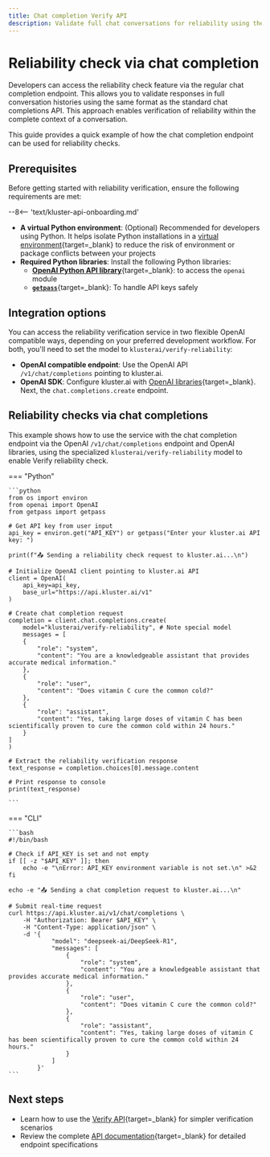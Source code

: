 ```yaml
---
title: Chat completion Verify API
description: Validate full chat conversations for reliability using the kluster.ai chat completion endpoint. Analyze context and detect misinformation.
---
```


# Reliability check via chat completion

Developers can access the reliability check feature via the regular chat completion endpoint. This allows you to validate responses in full conversation histories using the same format as the standard chat completions API. This approach enables verification of reliability within the complete context of a conversation.

This guide provides a quick example of how the chat completion endpoint can be used for reliability checks.

## Prerequisites

Before getting started with reliability verification, ensure the following requirements are met:

--8<-- 'text/kluster-api-onboarding.md'
- **A virtual Python environment**: (Optional) Recommended for developers using Python. It helps isolate Python installations in a [virtual environment](https://packaging.python.org/en/latest/guides/installing-using-pip-and-virtual-environments/){target=\_blank} to reduce the risk of environment or package conflicts between your projects
- **Required Python libraries**: Install the following Python libraries:
    - [**OpenAI Python API library**](https://pypi.org/project/openai/){target=\_blank}: to access the `openai` module
    - [**`getpass`**](https://pypi.org/project/getpass4/){target=\_blank}: To handle API keys safely


## Integration options

You can access the reliability verification service in two flexible OpenAI compatible ways, depending on your preferred development workflow. For both, you'll need to set the model to `klusterai/verify-reliability`:

- **OpenAI compatible endpoint**: Use the OpenAI API `/v1/chat/completions` pointing to kluster.ai.
- **OpenAI SDK**: Configure kluster.ai with [OpenAI libraries](/get-started/openai-compatibility/#configuring-openai-to-use-klusterais-api){target=\_blank}. Next, the `chat.completions.create` endpoint.

## Reliability checks via chat completions

This example shows how to use the service with the chat completion endpoint via the OpenAI `/v1/chat/completions` endpoint and OpenAI libraries, using the specialized `klusterai/verify-reliability` model to enable Verify reliability check.

=== "Python"

    ```python
    from os import environ
    from openai import OpenAI
    from getpass import getpass

    # Get API key from user input
    api_key = environ.get("API_KEY") or getpass("Enter your kluster.ai API key: ")
    
    print(f"📤 Sending a reliability check request to kluster.ai...\n")

    # Initialize OpenAI client pointing to kluster.ai API
    client = OpenAI(
        api_key=api_key,
        base_url="https://api.kluster.ai/v1"
    )

    # Create chat completion request
    completion = client.chat.completions.create(
        model="klusterai/verify-reliability", # Note special model
        messages = [
        {
            "role": "system",
            "content": "You are a knowledgeable assistant that provides accurate medical information."
        },
        {
            "role": "user",
            "content": "Does vitamin C cure the common cold?"
        },
        {
            "role": "assistant",
            "content": "Yes, taking large doses of vitamin C has been scientifically proven to cure the common cold within 24 hours."
        }
    ]
    )

    # Extract the reliability verification response
    text_response = completion.choices[0].message.content  

    # Print response to console
    print(text_response)
    
    ```

=== "CLI"

    ```bash
    #!/bin/bash

    # Check if API_KEY is set and not empty
    if [[ -z "$API_KEY" ]]; then
        echo -e "\nError: API_KEY environment variable is not set.\n" >&2
    fi
    
    echo -e "📤 Sending a chat completion request to kluster.ai...\n"
    
    # Submit real-time request
    curl https://api.kluster.ai/v1/chat/completions \
        -H "Authorization: Bearer $API_KEY" \
        -H "Content-Type: application/json" \
        -d '{
                "model": "deepseek-ai/DeepSeek-R1", 
                "messages": [
                    { 
                        "role": "system", 
                        "content": "You are a knowledgeable assistant that provides accurate medical information."
                    },
                    { 
                        "role": "user", 
                        "content": "Does vitamin C cure the common cold?"
                    },
                    { 
                        "role": "assistant", 
                        "content": "Yes, taking large doses of vitamin C has been scientifically proven to cure the common cold within 24 hours."
                    }
                ]
            }'
    ```

## Next steps

- Learn how to use the [Verify API](/get-started/verify/reliability/verify-api/){target=\_blank} for simpler verification scenarios
- Review the complete [API documentation](/api-reference/reference/#/http/api-endpoints/realtime/v1-verify-reliability-post){target=\_blank} for detailed endpoint specifications
